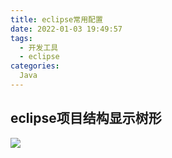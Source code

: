 ```yaml
---
title: eclipse常用配置
date: 2022-01-03 19:49:57
tags:
  - 开发工具
  - eclipse
categories:
  Java
---
```


## eclipse项目结构显示树形
 ![](2022-06-24_10-46-58.png)
